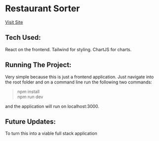 # Restaurant Sorter


[Visit Site](https://superb-cendol-995263.netlify.app/)

## Tech Used:
React on the frontend. Tailwind for styling. ChartJS for charts.

## Running The Project:
Very simple because this is just a frontend application. Just navigate into the root folder and on a command line run the following two commands:
>npm install  
>npm run dev

and the application will run on localhost:3000.

## Future Updates:

To turn this into a viable full stack application 
